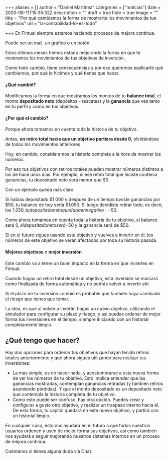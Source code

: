 +++
aliases = []
author = "Daniel Martínez"
categories = ["noticias"]
date = 2020-08-11T15:35:32Z
description = ""
draft = true
hide = true
image = ""
title = "Por qué cambiamos la forma de mostrarte los movimientos de tus objetivos"
url = "la-contabilidad-lo-es-todo"

+++
En Fintual siempre estamos haciendo procesos de mejora continua.

Puede ser un mail, un gráfico o un botón.

Estos últimos meses hemos estado mejorando la forma en que te mostramos los movimientos de tus objetivos de inversión.

Como todo cambio, tiene consecuencias y por eso queremos explicarte qué cambiamos, por qué lo hicimos y qué tienes que hacer.

#### ¿Qué cambió?

Modificamos la forma en que mostramos los montos de tu **balance total**, el monto **depositado neto** (depósitos - rescates) y la **ganancia** que ves tanto en tu perfil y como en tus objetivos.

#### ¿Por qué el cambio?

Porque ahora tomamos en cuenta toda la historia de tu objetivo.

Antes, **un retiro total hacía que un objetivo partiera desde 0**, olvidándose de todos los movimientos anteriores.

Hoy, en cambio, consideramos la historia completa a la hora de mostrar los números.

Por eso tus objetivos con retiros totales pueden mostrar números distintos a los de hace unos días. Por ejemplo, si ese retiro total que hiciste contenía ganancias, tu depositado neto será menor que $0.

Con un ejemplo queda más claro: 

Si habías depositado $1.000 y después de un tiempo tuviste ganancias por $50, tu balance de hoy sería $1.050. Si luego decidiste retirar todo, es decir, los $1.050, tu depositado neto quedaría en negativo: -$50.

Como ahora tomamos en cuenta toda la historia de tu objetivo, el balance será $0, el depositado neto será -$50 y la ganancia será de $50. 

Si en el futuro sigues usando este objetivo y vuelves a invertir en él, los números de este objetivo se verán afectados por toda su historia pasada.

#### Mejores objetivos = mejor inversión

Este cambio va a tener un buen impacto en la forma en que inviertes en Fintual.

Cuando hagas un retiro total desde un objetivo, esta inversión se marcará como finalizada de forma automática y no podrás volver a invertir ahí.

Si el plazo de tu inversión cambió es probable que también haya cambiado el riesgo que tienes que tomar.

La idea, es que al volver a invertir, hagas un nuevo objetivo, utilizando el simulador para configurar su plazo y riesgo, y así puedas ordenar de mejor forma tus inversiones en el tiempo, siempre iniciando con un historial completamente limpio.

## ¿Qué tengo que hacer?

Hay dos opciones para ordenar tus objetivos que hayan tenido retiros totales anteriormente y que ahora sigues utilizando para realizar tus inversiones:

* La más simple, es no hacer nada, y acostumbrarse a esta nueva forma de ver los números de tu objetivo. Esto implica entender que las ganancias mostradas, contemplan ganancias retiradas (y también retiros asumiendo pérdidas). Y que el monto depositado es un depositado neto que contempla la historia completa de tu objetivo.
* Como esto puede ser confuso, hay otra opción. Puedes crear y configurar a gusto otro objetivo, y realizar un traspaso interno hacia él. De esta forma, tu capital quedará en este nuevo objetivo, y partirá con un historial limpio.

En cualquier caso, esto nos ayudará en el futuro a que todos nuestros usuarios ordenen y usen de mejor forma sus objetivos, así como también nos ayudará a seguir mejorando nuestros sistemas internos en un proceso de mejora continua.

Cuéntanos si tienes alguna duda vía Chat.